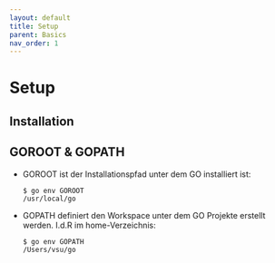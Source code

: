 ```yaml
---
layout: default
title: Setup
parent: Basics
nav_order: 1
---
```


# Setup

## Installation

## GOROOT & GOPATH

- GOROOT ist der Installationspfad unter dem GO installiert ist:
    ```
    $ go env GOROOT
    /usr/local/go
    ```
- GOPATH definiert den Workspace unter dem GO Projekte erstellt werden. I.d.R im home-Verzeichnis:
    ```
    $ go env GOPATH
    /Users/vsu/go
    ```
